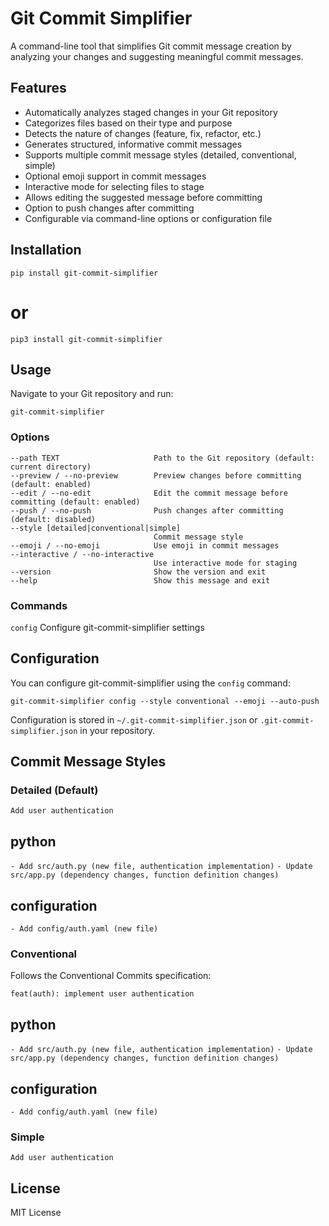 # Git Commit Simplifier

A command-line tool that simplifies Git commit message creation by analyzing your changes and suggesting meaningful commit messages.

## Features

- Automatically analyzes staged changes in your Git repository
- Categorizes files based on their type and purpose
- Detects the nature of changes (feature, fix, refactor, etc.)
- Generates structured, informative commit messages
- Supports multiple commit message styles (detailed, conventional, simple)
- Optional emoji support in commit messages
- Interactive mode for selecting files to stage
- Allows editing the suggested message before committing
- Option to push changes after committing
- Configurable via command-line options or configuration file

## Installation

```pip install git-commit-simplifier```
# or 
```pip3 install git-commit-simplifier```

## Usage

Navigate to your Git repository and run:

```git-commit-simplifier```

### Options

```
--path TEXT                     Path to the Git repository (default: current directory)
--preview / --no-preview        Preview changes before committing (default: enabled)
--edit / --no-edit              Edit the commit message before committing (default: enabled)
--push / --no-push              Push changes after committing (default: disabled)
--style [detailed|conventional|simple]
                                Commit message style
--emoji / --no-emoji            Use emoji in commit messages
--interactive / --no-interactive
                                Use interactive mode for staging
--version                       Show the version and exit
--help                          Show this message and exit
```

### Commands

```config```  Configure git-commit-simplifier settings

## Configuration

You can configure git-commit-simplifier using the `config` command:

```git-commit-simplifier config --style conventional --emoji --auto-push```

Configuration is stored in `~/.git-commit-simplifier.json` or `.git-commit-simplifier.json` in your repository.

## Commit Message Styles

### Detailed (Default)

```Add user authentication```

## python
```- Add src/auth.py (new file, authentication implementation)```
```- Update src/app.py (dependency changes, function definition changes)```

## configuration
```- Add config/auth.yaml (new file)```

### Conventional

Follows the Conventional Commits specification:

```feat(auth): implement user authentication```

## python
```- Add src/auth.py (new file, authentication implementation)```
```- Update src/app.py (dependency changes, function definition changes)```

## configuration
```- Add config/auth.yaml (new file)```

### Simple

```Add user authentication```

## License

MIT License
